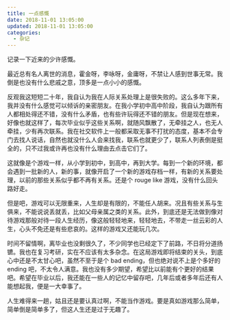 ```yaml
---
title: 一点感慨
date: 2018-11-01 13:05:00
updated: 2018-11-01 13:05:00
categories:
  - 杂记
---
```


记录一下近来的少许感慨。

<!--more-->

最近总有名人离世的消息，霍金呀，李咏呀，金庸呀，不禁让人感到世事无常。我倒是也没有什么悲戚之意，顶多是一点小小的感慨。

反观我这短短二十年，我自认为我在人际关系处理上是很失败的。这么多年下来，我并没有什么感觉可以倾诉的亲密朋友。在我小学初中高中阶段，我自认为跟所有人都相处得还不错，没有什么矛盾，也有些许玩得还不错的朋友。但是现在想来，好像也就这样了，每次毕业似乎这些关系啊，就随风飘散了，无牵挂之人，也无人牵挂，少有再次联系。我在社交软件上一般都采取无事不打扰的态度，基本不会专门去找人说话，自然也就没什么人会来找我，联系也就更少了，联系人列表倒是挺全的，只不过我或许再也没有什么理由去点击它们了。

这就像是个游戏一样，从小学到初中，到高中，再到大学。每到一个新的环境，都会遇到一批新的人，新的事，就像开启了一个新的游戏存档一样，有新的关系要处理，以前的那些关系似乎都不再有关系。还是个 rouge like 游戏，没有什么回头路好走。

但是吧，游戏可以无限重来，人生却是有限的，不能任人胡来。况且有些关系与生俱来，不能说说丢就丢，比如父母亲属之类的关系。此外，到底还是无法做到像对待游戏那般对待一段人生经历，像这般轻轻地来，轻轻地去，不带走一丝云彩的人生，心头不免还是有些悲哀的。这样的游戏又还能玩几次。

时间不留情啊，离毕业也没剩很久了，不少同学也已经定下了前路，不日将分道扬镳。我也在复习考研，实在不应该有太多杂念。在这局游戏即将结束的关头，到底心中还是不太甘心吧，虽然不至于是个 bad ending，但也绝对说不上是个多好的 ending 吧，不太令人满意。我也没有多少期望，希望比以前能有个更好的结果吧。希望在毕业以后，我还能在一些人的记忆中留存吧，几年后或者多年后还有人能想起我，便是一大幸事了。

人生难得来一趟，姑且还是要认真过啊，不能当作游戏。要是真如游戏那么简单，简单倒是简单多了，但这人生还是过于无趣了。
